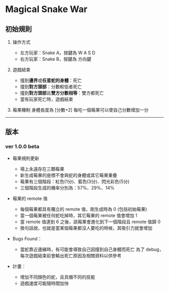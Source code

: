 # Magical Snake War

## 初始規則
1.  操作方式
    * 左方玩家：Snake A，按鍵為 W A S D
    * 右方玩家：Snake B，按鍵為 方向鍵

2.  遊戲結束
    * 撞到**邊界**或**任意蛇的身體**：死亡
    * 撞到**對方頭部**：分數較低者死亡
    * 撞到**對方頭部**且**雙方分數相等**：雙方都死亡
    * 當有玩家死亡時，遊戲結束

3.  莓果機制
    身體長度為 [分數+2]
    每吃一個莓果可以使自己分數增加一分

---

## 版本

### ver 1.0.0 beta

* 莓果規則更新
    * 場上永遠存在三顆莓果
    * 新生成莓果的座標不會與蛇的身體或其它莓果重疊
    * 莓果有三個階段：紅色(1分)、藍色(3分)、閃光彩色(5分)
    * 三個階段生成的機率分別為：57%、29%、14%
    
* 莓果的 remote 值
    * 每個莓果都具有獨立的 remote 值，剛生成時為 0 (包括初始莓果)
    * 當一個莓果被任何蛇吃掉時，其它莓果的 remote 值會增加 1
    * 當 remote 值達到 6 之後，該莓果會進化到下一個階段且 remote 值歸 0
    * 換句話說，也就是當某個莓果都沒人要吃的時候，其吸引力就會增加
    
* Bugs Found：
    * 當蛇靠近邊緣時，有可能會導致自己因撞到自己身體而死亡
    為了 debug，每次遊戲結束前會輸出死亡原因及相關資料以供參考

* 計畫：
    * 增加不同顏色的蛇，且具備不同的技能
    * 遊戲速度可能隨時間加快

